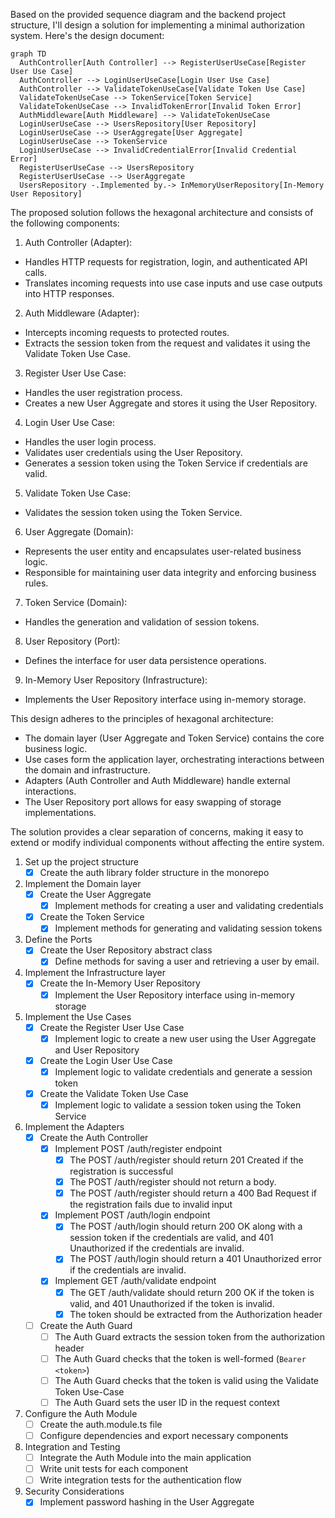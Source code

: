 Based on the provided sequence diagram and the backend project structure, I'll design a solution for implementing a minimal authorization system. Here's the design document:

```mermaid
graph TD
  AuthController[Auth Controller] --> RegisterUserUseCase[Register User Use Case]
  AuthController --> LoginUserUseCase[Login User Use Case]
  AuthController --> ValidateTokenUseCase[Validate Token Use Case]
  ValidateTokenUseCase --> TokenService[Token Service]
  ValidateTokenUseCase --> InvalidTokenError[Invalid Token Error]
  AuthMiddleware[Auth Middleware] --> ValidateTokenUseCase
  LoginUserUseCase --> UsersRepository[User Repository]
  LoginUserUseCase --> UserAggregate[User Aggregate]
  LoginUserUseCase --> TokenService
  LoginUserUseCase --> InvalidCredentialError[Invalid Credential Error]
  RegisterUserUseCase --> UsersRepository
  RegisterUserUseCase --> UserAggregate
  UsersRepository -.Implemented by.-> InMemoryUserRepository[In-Memory User Repository]
```

The proposed solution follows the hexagonal architecture and consists of the following components:

1. Auth Controller (Adapter):
  - Handles HTTP requests for registration, login, and authenticated API calls.
  - Translates incoming requests into use case inputs and use case outputs into HTTP responses.

2. Auth Middleware (Adapter):
  - Intercepts incoming requests to protected routes.
  - Extracts the session token from the request and validates it using the Validate Token Use Case.

3. Register User Use Case:
  - Handles the user registration process.
  - Creates a new User Aggregate and stores it using the User Repository.

4. Login User Use Case:
  - Handles the user login process.
  - Validates user credentials using the User Repository.
  - Generates a session token using the Token Service if credentials are valid.

5. Validate Token Use Case:
  - Validates the session token using the Token Service.

6. User Aggregate (Domain):
  - Represents the user entity and encapsulates user-related business logic.
  - Responsible for maintaining user data integrity and enforcing business rules.

7. Token Service (Domain):
  - Handles the generation and validation of session tokens.

8. User Repository (Port):
  - Defines the interface for user data persistence operations.

9. In-Memory User Repository (Infrastructure):
  - Implements the User Repository interface using in-memory storage.

This design adheres to the principles of hexagonal architecture:
- The domain layer (User Aggregate and Token Service) contains the core business logic.
- Use cases form the application layer, orchestrating interactions between the domain and infrastructure.
- Adapters (Auth Controller and Auth Middleware) handle external interactions.
- The User Repository port allows for easy swapping of storage implementations.

The solution provides a clear separation of concerns, making it easy to extend or modify individual components without affecting the entire system.

1. Set up the project structure
   - [X] Create the auth library folder structure in the monorepo
2. Implement the Domain layer
   - [X] Create the User Aggregate
     - [X] Implement methods for creating a user and validating credentials
   - [X] Create the Token Service
     - [X] Implement methods for generating and validating session tokens
3. Define the Ports
   - [X] Create the User Repository abstract class
     - [X] Define methods for saving a user and retrieving a user by email.
4. Implement the Infrastructure layer
   - [X] Create the In-Memory User Repository
     - [X] Implement the User Repository interface using in-memory storage
5. Implement the Use Cases
   - [X] Create the Register User Use Case
     - [X] Implement logic to create a new user using the User Aggregate and User Repository
   - [X] Create the Login User Use Case
     - [X] Implement logic to validate credentials and generate a session token
   - [X] Create the Validate Token Use Case
     - [X] Implement logic to validate a session token using the Token Service

6. Implement the Adapters
   - [X] Create the Auth Controller
     - [X] Implement POST /auth/register endpoint
       - [X] The POST /auth/register should return 201 Created if the registration is successful
       - [X] The POST /auth/register should not return a body.
       - [X] The POST /auth/register should return a 400 Bad Request if the registration fails due to invalid input
     - [X] Implement POST /auth/login endpoint
       - [X] The POST /auth/login should return 200 OK along with a session token if the credentials are valid, and 401 Unauthorized if the credentials are invalid.
       - [X] The POST /auth/login should return a 401 Unauthorized error if the credentials are invalid.
     - [X] Implement GET /auth/validate endpoint
       - [X] The GET /auth/validate should return 200 OK if the token is valid, and 401 Unauthorized if the token is invalid.
       - [X] The token should be extracted from the Authorization header
   - [ ] Create the Auth Guard
     - [ ] The Auth Guard extracts the session token from the authorization header
     - [ ] The Auth Guard checks that the token is well-formed (`Bearer <token>`)
     - [ ] The Auth Guard checks that the token is valid using the Validate Token Use-Case
     - [ ] The Auth Guard sets the user ID in the request context

7. Configure the Auth Module
   - [ ] Create the auth.module.ts file
   - [ ] Configure dependencies and export necessary components

8. Integration and Testing
   - [ ] Integrate the Auth Module into the main application
   - [ ] Write unit tests for each component
   - [ ] Write integration tests for the authentication flow
9. Security Considerations
   - [X] Implement password hashing in the User Aggregate
